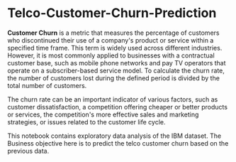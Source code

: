 # Telco-Customer-Churn-Prediction
<b>Customer Churn</b> is a metric that measures the percentage of customers who discontinued their use of a company's product or service within a specified time frame. This term is widely used across different industries. However, it is most commonly applied to businesses with a contractual customer base, such as mobile phone networks and pay TV operators that operate on a subscriber-based service model. To calculate the churn rate, the number of customers lost during the defined period is divided by the total number of customers.

The churn rate can be an important indicator of various factors, such as customer dissatisfaction, a competition offering cheaper or better products or services, the competition's more effective sales and marketing strategies, or issues related to the customer life cycle.

This notebook contains exploratory data analysis of the IBM dataset. The Business objective here is to predict the telco customer churn based on the previous data.
